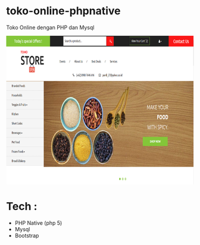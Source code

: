 # toko-online-phpnative
Toko Online dengan PHP dan Mysql
<p align="center"><img height="400px" src="https://github.com/perdianto27/toko-online-phpnative/blob/master/sc.png"></p>

# Tech :
- PHP Native (php 5)
- Mysql
- Bootstrap

